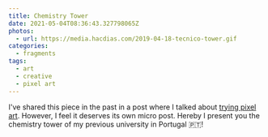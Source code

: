 ```yaml
---
title: Chemistry Tower
date: 2021-05-04T08:36:43.327798065Z
photos:
  - url: https://media.hacdias.com/2019-04-18-tecnico-tower.gif
categories:
  - fragments
tags:
  - art
  - creative
  - pixel art
---
```


I've shared this piece in the past in a post where I talked about [trying pixel art](/2019/04/18/trying-pixel-art). However, I feel it deserves its own micro post. Hereby I present you the chemistry tower of my previous university in Portugal 🇵🇹!
